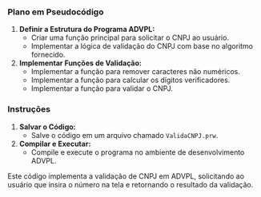 ### Plano em Pseudocódigo

1. **Definir a Estrutura do Programa ADVPL:**
   * Criar uma função principal para solicitar o CNPJ ao usuário.
   * Implementar a lógica de validação do CNPJ com base no algoritmo fornecido.
2. **Implementar Funções de Validação:**
   * Implementar a função para remover caracteres não numéricos.
   * Implementar a função para calcular os dígitos verificadores.
   * Implementar a função para validar o CNPJ.

### Instruções

1. **Salvar o Código:**
   * Salve o código em um arquivo chamado `ValidaCNPJ.prw`.
2. **Compilar e Executar:**
   * Compile e execute o programa no ambiente de desenvolvimento ADVPL.

Este código implementa a validação de CNPJ em ADVPL, solicitando ao usuário que insira o número na tela e retornando o resultado da validação.
